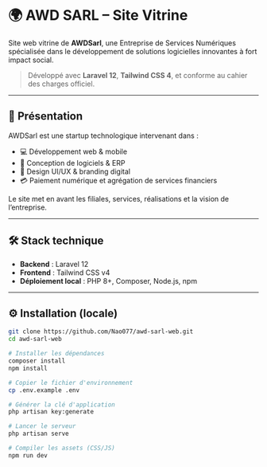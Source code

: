 # 🌍 AWD SARL – Site Vitrine

Site web vitrine de **AWDSarl**, une Entreprise de Services Numériques spécialisée dans le développement de solutions logicielles innovantes à fort impact social.

> Développé avec **Laravel 12**, **Tailwind CSS 4**, et conforme au cahier des charges officiel.

---

## 📌 Présentation

AWDSarl est une startup technologique intervenant dans :

- 💻 Développement web & mobile
- 🧩 Conception de logiciels & ERP
- 🎨 Design UI/UX & branding digital
- 💳 Paiement numérique et agrégation de services financiers

Le site met en avant les filiales, services, réalisations et la vision de l’entreprise.

---

## 🛠️ Stack technique

- **Backend** : Laravel 12
- **Frontend** : Tailwind CSS v4
- **Déploiement local** : PHP 8+, Composer, Node.js, npm

---

## ⚙️ Installation (locale)

```bash
git clone https://github.com/Nao077/awd-sarl-web.git
cd awd-sarl-web

# Installer les dépendances
composer install
npm install

# Copier le fichier d'environnement
cp .env.example .env

# Générer la clé d'application
php artisan key:generate

# Lancer le serveur
php artisan serve

# Compiler les assets (CSS/JS)
npm run dev
